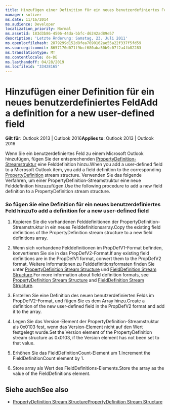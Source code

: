 ```yaml
---
title: Hinzufügen einer Definition für ein neues benutzerdefiniertes Feld
manager: soliver
ms.date: 11/16/2014
ms.audience: Developer
localization_priority: Normal
ms.assetid: 183d3b86-4506-44da-bbfc-d6242ad89e57
description: 'Letzte Änderung: Samstag, 23. Juli 2011'
ms.openlocfilehash: 2879299d152d8fea7690162ae55a22f337f5fd59
ms.sourcegitcommit: 8657170d071f9bcf680aba50b9c07f2a4fb82283
ms.translationtype: MT
ms.contentlocale: de-DE
ms.lasthandoff: 04/28/2019
ms.locfileid: "33428165"
---
```

# <a name="add-a-definition-for-a-new-user-defined-field"></a><span data-ttu-id="919ea-103">Hinzufügen einer Definition für ein neues benutzerdefiniertes Feld</span><span class="sxs-lookup"><span data-stu-id="919ea-103">Add a definition for a new user-defined field</span></span>
 
<span data-ttu-id="919ea-104">**Gilt für**: Outlook 2013 | Outlook 2016</span><span class="sxs-lookup"><span data-stu-id="919ea-104">**Applies to**: Outlook 2013 | Outlook 2016</span></span> 
  
<span data-ttu-id="919ea-105">Wenn Sie ein benutzerdefiniertes Feld zu einem Microsoft Outlook hinzufügen, fügen Sie der entsprechenden [PropertyDefinition-Streamstruktur](propertydefinition-stream-structure.md) eine Felddefinition hinzu.</span><span class="sxs-lookup"><span data-stu-id="919ea-105">When you add a user-defined field to a Microsoft Outlook item, you add a field definition to the corresponding [PropertyDefinition](propertydefinition-stream-structure.md) stream structure.</span></span> <span data-ttu-id="919ea-106">Verwenden Sie das folgende Verfahren, um einer PropertyDefinition-Streamstruktur eine neue Felddefinition hinzuzufügen.</span><span class="sxs-lookup"><span data-stu-id="919ea-106">Use the following procedure to add a new field definition to a PropertyDefinition stream structure.</span></span> 
  
### <a name="to-add-a-definition-for-a-new-user-defined-field"></a><span data-ttu-id="919ea-107">So fügen Sie eine Definition für ein neues benutzerdefiniertes Feld hinzu</span><span class="sxs-lookup"><span data-stu-id="919ea-107">To add a definition for a new user-defined field</span></span>

1. <span data-ttu-id="919ea-108">Kopieren Sie die vorhandenen Felddefinitionen der PropertyDefinition-Streamstruktur in ein neues Felddefinitionsarray.</span><span class="sxs-lookup"><span data-stu-id="919ea-108">Copy the existing field definitions of the PropertyDefinition stream structure to a new field definitions array.</span></span> 
    
2. <span data-ttu-id="919ea-109">Wenn sich vorhandene Felddefinitionen im PropDefV1-Format befinden, konvertieren Sie sie in das PropDefV2-Format.</span><span class="sxs-lookup"><span data-stu-id="919ea-109">If any existing field definitions are in the PropDefV1 format, convert them to the PropDefV2 format.</span></span> <span data-ttu-id="919ea-110">Weitere Informationen zu Felddefinitionsformaten finden Sie unter [PropertyDefinition Stream Structure](propertydefinition-stream-structure.md) und [FieldDefinition Stream Structure](fielddefinition-stream-structure.md).</span><span class="sxs-lookup"><span data-stu-id="919ea-110">For more information about field definition formats, see [PropertyDefinition Stream Structure](propertydefinition-stream-structure.md) and [FieldDefinition Stream Structure](fielddefinition-stream-structure.md).</span></span>
    
3. <span data-ttu-id="919ea-111">Erstellen Sie eine Definition des neuen benutzerdefinierten Felds im PropDefV2-Format, und fügen Sie es dem Array hinzu.</span><span class="sxs-lookup"><span data-stu-id="919ea-111">Create a definition of the new user-defined field in the PropDefV2 format and add it to the array.</span></span>
    
4. <span data-ttu-id="919ea-112">Legen Sie das Version-Element der PropertyDefinition-Streamstruktur als 0x0103 fest, wenn das Version-Element nicht auf den Wert festgelegt wurde.</span><span class="sxs-lookup"><span data-stu-id="919ea-112">Set the Version element of the PropertyDefinition stream structure as 0x0103, if the Version element has not been set to that value.</span></span>
    
5. <span data-ttu-id="919ea-113">Erhöhen Sie das FieldDefinitionCount-Element um 1.</span><span class="sxs-lookup"><span data-stu-id="919ea-113">Increment the FieldDefinitionCount element by 1.</span></span>
    
6. <span data-ttu-id="919ea-114">Store array als Wert des FieldDefinitions-Elements.</span><span class="sxs-lookup"><span data-stu-id="919ea-114">Store the array as the value of the FieldDefinitions element.</span></span>
    
## <a name="see-also"></a><span data-ttu-id="919ea-115">Siehe auch</span><span class="sxs-lookup"><span data-stu-id="919ea-115">See also</span></span>

- [<span data-ttu-id="919ea-116">PropertyDefinition Stream Structure</span><span class="sxs-lookup"><span data-stu-id="919ea-116">PropertyDefinition Stream Structure</span></span>](propertydefinition-stream-structure.md)

